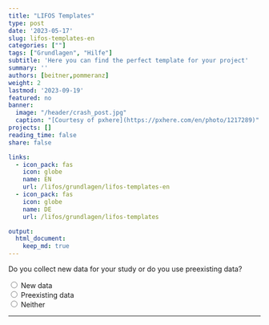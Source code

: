 ```yaml
---
title: "LIFOS Templates" 
type: post
date: '2023-05-17' 
slug: lifos-templates-en
categories: [""] 
tags: ["Grundlagen", "Hilfe"] 
subtitle: 'Here you can find the perfect template for your project'
summary: '' 
authors: [beitner,pommeranz] 
weight: 2
lastmod: '2023-09-19'
featured: no
banner:
  image: "/header/crash_post.jpg"
  caption: "[Courtesy of pxhere](https://pxhere.com/en/photo/1217289)"
projects: []
reading_time: false
share: false

links:
  - icon_pack: fas
    icon: globe
    name: EN
    url: /lifos/grundlagen/lifos-templates-en
  - icon_pack: fas
    icon: globe
    name: DE
    url: /lifos/grundlagen/lifos-templates

output:
  html_document:
    keep_md: true
---
```


<!-- Multiple Choice & Skript für Hide / Reveal & CSS für den Button-->
<script type="text/javascript">
  function Reveal(it, box) {<!--from www.java2s.com-->
    var vis = (box.checked) ? "block" : "none";
    document.getElementById(it).style.display = vis;
  }

  function Hide(it, box) {
    var vis = (box.checked) ? "none" : "none";
    document.getElementById(it).style.display = vis;
  }
</script>
<style>
input[type = reset] {
    background-color: transparent;
    background-repeat: no-repeat;
    border: none;
    cursor: pointer;
    overflow: hidden;
    outline: none;
      color: #00618f;
}
</style>

<!-- Erste Ebene -->
<form>
  <div id="divStart" style="display: block">
  Do you collect new data for your study or do you use preexisting data?
  
  <input type="radio" name="Wahl1" value="value1" onClick="Hide('divOldData', this); Hide('divHoppla',this); Hide('divReplikation', this); Hide('divKeineReplikation', this); Hide('divMetaanalyse', this); Hide('divSekundaeranalyse', this); Hide('divExperiment', this); Reveal('divNewData', this); Hide('divDeskriptiveStudien', this)" /> New data  
  <input type="radio" name="Wahl1" value="value2" onClick="Hide('divNewData', this); Hide('divHoppla',this); Hide('divReplikation', this); Hide('divKeineReplikation', this); Hide('divMetaanalyse', this); Hide('divSekundaeranalyse', this); Hide('divExperiment', this); Reveal('divOldData', this); Hide('divDeskriptiveStudien', this)" /> Preexisting data    
  <input type="radio" name="Wahl1" value="value3" onClick="Hide('divNewData', this); Hide('divOldData',this); Hide('divReplikation', this); Hide('divKeineReplikation', this); Hide('divMetaanalyse', this); Hide('divSekundaeranalyse', this); Hide('divExperiment', this); Reveal('divHoppla', this); Hide('divDeskriptiveStudien', this)" /> Neither
  
  <hr>
  </div>
  
  <!-- Zweite Ebene -->
  <!-- Neue Daten -->
  <div id="divNewData" style="display: none">
  Is your study a replication study, meaning a repetition of an already existing study?
  
  <input type="radio" name="Wahl2a" value="value4" onClick=" Hide('divKeineReplikation', this); Hide('divHoppla', this); Hide('divMetaanalyse', this); Hide('divSekundaeranalyse', this); Hide('divExperiment', this); Reveal('divReplikation', this); Hide('divDeskriptiveStudien', this)" /> Yes<br>
  <input type="radio" name="Wahl2a" value="value5" onClick=" Hide('divReplikation', this); Hide('divHoppla', this); Hide('divMetaanalyse', this); Hide('divSekundaeranalyse', this); Hide('divExperiment', this); Reveal('divKeineReplikation', this); Hide('divDeskriptiveStudien', this)" /> No<br>
  <input type="radio" name="Wahl2a" value="value6" onClick=" Hide('divReplikation', this); Hide('divKeineReplikation', this); Hide('divMetaanalyse', this); Hide('divSekundaeranalyse', this); Hide('divExperiment', this); Reveal('divHoppla', this); Hide('divDeskriptiveStudien', this)" /> Neither<br>
  
  <hr>
  </div>
  
  <!-- Vorhandene Daten -->
  <div id="divOldData" style="display: none">
  Are you planning to summarize the results of multiple studies to make a general statement, or do you want to use preexisting datasets to answer new research questions?
  
  <input type="radio" name="Wahl2b" value="value7" onClick="Hide('divHoppla', this); Hide('divSekundaeranalyse', this); Hide('divReplikation', this); Hide('divKeineReplikation', this); Hide('divExperiment', this); Hide('divDeskriptiveStudien', this); Reveal('divMetaanalyse', this)" /> Multiple studies<br>
  <input type="radio" name="Wahl2b" value="value8" onClick="Hide('divHoppla', this); Hide('divMetaanalyse', this); Hide('divReplikation', this); Hide('divKeineReplikation', this); Hide('divExperiment', this); Hide('divDeskriptiveStudien', this); Reveal('divSekundaeranalyse', this)" /> Preexisting dataset<br>
  <input type="radio" name="Wahl2b" value="value9" onClick="Hide('divMetaanalyse', this); Hide('divSekundaeranalyse', this); Hide('divReplikation', this); Hide('divKeineReplikation', this); Hide('divExperiment', this); Hide('divDeskriptiveStudien', this); Reveal('divHoppla', this)" /> Neither<br>
  
  <hr>
  </div>
  
  <!-- Dritte Ebene - Neue Daten -->
  <!-- Replikationsstudie -->
  <div id="divReplikation" style="display: none">
Your responses indicate that your study is a replication study. The following template is available for this type:
  
  - Replication Studies
  
In the recommended template you can find the Replication Recipe Preregistration Template by <a href="https://doi.org/10.1016/j.jesp.2013.10.005">Brandt et al. (2013)</a>, which is optimally suited to replications.
  
Did an error occur?<input type ="reset" value="Click here" onClick="Hide('divOldData', this); Hide('divNewData', this); Hide('divReplikation', this); Hide('divKeineReplikation', this); Hide('divMetaanalyse', this); Hide('divSekundaeranalyse', this); Hide('divExperiment', this); Hide('divDeskriptiveStudien', this); Hide('divHoppla', this)"/>to reset!
  </div>
  
  <!-- Keine Replikationsstudie -->
  <div id="divKeineReplikation" style="display: none">
Does your study make purposeful changes or manipulations to one or more independent variables to examine their effects on a dependent variable, or does your study only describe correlations between variables?
  
  <input type="radio" name="Wahl3" value="value10" onClick="Hide('divHoppla', this); Hide('divDeskriptiveStudien', this); Reveal('divExperiment', this)" /> Manipulations<br>
  <input type="radio" name="Wahl3" value="value11" onClick="Hide('divHoppla', this); Hide('divExperiment', this); Reveal('divDeskriptiveStudien', this)" /> Correlations<br>
  <input type="radio" name="Wahl3" value="value12" onClick="Hide('divExperiment', this); Hide('divDeskriptiveStudien', this); Reveal('divHoppla', this)" /> Neither<br>
  
  <hr>
  </div>
  
  <!-- Dritte Ebene - Alte Daten -->
  <!-- Meta-Analysen -->
  <div id="divMetaanalyse" style="display: none">
Your responses indicate that your study is a meta-analysis or systematic review. The following template is available for this type:
  
  - Meta-Analyses and Systematic Reviews
  
Within the template you can find a format for preregistration by <a href="https://www.crd.york.ac.uk/prospero/">PROSPERO</a> and the <a href="http://prisma-statement.org">PRISMA-Guidelines</a>. 
  
Did an error occur?<input type ="reset" value="Click here" onClick="Hide('divOldData', this); Hide('divNewData', this); Hide('divReplikation', this); Hide('divKeineReplikation', this); Hide('divMetaanalyse', this); Hide('divSekundaeranalyse', this); Hide('divExperiment', this); Hide('divDeskriptiveStudien', this); Hide('divHoppla', this)"/>to reset!
  </div>
  
  <!-- Sekundäranalyse -->
  <div id="divSekundaeranalyse" style="display: none">
Your responses indicate that your study is a secondary data analysis. The following template is available for this type:
  
  - Secondary Data Analaysis
  
In the recommended template you can find a specific template for preregistration with a focus on secondary data analysis. Moreover, no folder for the data will be created and there are specific pointers in the ReadMe for what to keep in mind during a secondary data analysis.
  
Did an error occur?<input type ="reset" value="Click here" onClick="Hide('divOldData', this); Hide('divNewData', this); Hide('divReplikation', this); Hide('divKeineReplikation', this); Hide('divMetaanalyse', this); Hide('divSekundaeranalyse', this); Hide('divExperiment', this); Hide('divDeskriptiveStudien', this); Hide('divHoppla', this)"/>to reset!
  </div>
  
  <!-- Vierte Ebene - Keine Replikation -->
  <!-- Experiment -->
  <div id="divExperiment" style="display: none">
Within your study you collect data with the help of a behavioral experiment. The following two templates are available for this case:
  
  - Behavioral Experiments BSc
  - Behavioral Experiments MSc
  
Both templates are optimally suited for use in a study with a behavioral experiment and are different from each other in regards to their preregistration templates. The BSc template only includes the AsPredicted preregistration template, whereas the MSc template includes three different preregistration templates: AsPredicted, OSF Standard Preregistration Template, and the PRP-QUANT template - with the latter two being more detailed. For students, no matter if BSc or MSc, who chose together with their instructor to use the OSF Preregistration template it is recommended to use the Behavioral Experiments MSc template.
  
Did an error occur?<input type ="reset" value="Click here" onClick="Hide('divOldData', this); Hide('divNewData', this); Hide('divReplikation', this); Hide('divKeineReplikation', this); Hide('divMetaanalyse', this); Hide('divSekundaeranalyse', this); Hide('divExperiment', this); Hide('divDeskriptiveStudien', this); Hide('divHoppla', this)"/>to reset!
  </div>
  
  <!-- Deskriptive Studien -->
  <div id="divDeskriptiveStudien" style="display: none">
Within your study you research existing correlations without the use of an active experimental manipulation. The following two templates are available for this case:
  
  - Correlative and Descriptive Studies - BSc
  - Correlative and Descriptive Studies - MSc

Both templates are optimally suited for use in a study with a behavioral experiment and are different from each other in regards to their preregistration templates. The BSc template only includes the AsPredicted preregistration template, whereas the MSc template includes three different preregistration templates: AsPredicted, OSF Standard Preregistration Template, and the PRP-QUANT template - with the latter two being more detailed. For students, no matter if BSc or MSC, who chose together with their instructor to use the OSF Preregistration template it is recommended to use the Correlative and Descriptive Studies MSc template.
  
Did an error occur?<input type ="reset" value="Click here" onClick="Hide('divOldData', this); Hide('divNewData', this); Hide('divReplikation', this); Hide('divKeineReplikation', this); Hide('divMetaanalyse', this); Hide('divSekundaeranalyse', this); Hide('divExperiment', this); Hide('divDeskriptiveStudien', this); Hide('divHoppla', this)"/>to reset!
  </div>
  
  <!-- Der Joker - Der Hoppla-Text -->
  <div id="divHoppla" style="display: none">
  <b>Whoops</b>, it seems that something went wrong! In case of a misunderstanding, please redo the template picker again. But if your type of study is not covered by our template help and therefore not in our collection of templates then we are sorry. Feel free to contact us under <a href="mailto:lifos@uni-frankfurt.de">LIFOS@uni-frankfurt.de</a> and we will help you personally to find the right template for you. And who knows, maybe you can help us create a new template for your type of study! :)
  
Did an error occur?<input type ="reset" value="Click here" onClick="Hide('divOldData', this); Hide('divNewData', this); Hide('divReplikation', this); Hide('divKeineReplikation', this); Hide('divMetaanalyse', this); Hide('divSekundaeranalyse', this); Hide('divExperiment', this); Hide('divDeskriptiveStudien', this); Hide('divHoppla', this)"/>to reset!
  </div>
</form>
